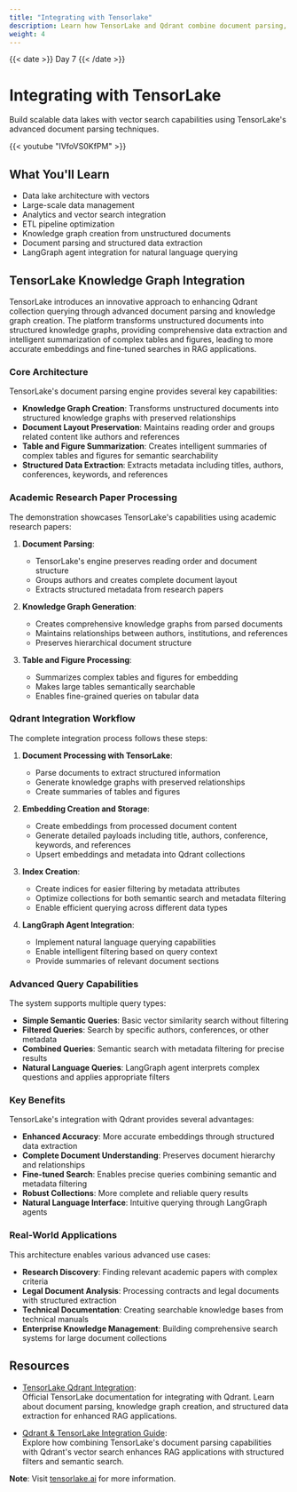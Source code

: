 ```yaml
---
title: "Integrating with Tensorlake"
description: Learn how TensorLake and Qdrant combine document parsing, knowledge graphs, and vector search to build scalable, structured data lakes for advanced RAG and research discovery applications.
weight: 4
---
```


{{< date >}} Day 7 {{< /date >}}

# Integrating with TensorLake

Build scalable data lakes with vector search capabilities using TensorLake's advanced document parsing techniques.

{{< youtube "IVfoVS0KfPM" >}}

## What You'll Learn

- Data lake architecture with vectors
- Large-scale data management
- Analytics and vector search integration
- ETL pipeline optimization
- Knowledge graph creation from unstructured documents
- Document parsing and structured data extraction
- LangGraph agent integration for natural language querying

## TensorLake Knowledge Graph Integration

TensorLake introduces an innovative approach to enhancing Qdrant collection querying through advanced document parsing and knowledge graph creation. The platform transforms unstructured documents into structured knowledge graphs, providing comprehensive data extraction and intelligent summarization of complex tables and figures, leading to more accurate embeddings and fine-tuned searches in RAG applications.

### Core Architecture

TensorLake's document parsing engine provides several key capabilities:

- **Knowledge Graph Creation**: Transforms unstructured documents into structured knowledge graphs with preserved relationships
- **Document Layout Preservation**: Maintains reading order and groups related content like authors and references
- **Table and Figure Summarization**: Creates intelligent summaries of complex tables and figures for semantic searchability
- **Structured Data Extraction**: Extracts metadata including titles, authors, conferences, keywords, and references

### Academic Research Paper Processing

The demonstration showcases TensorLake's capabilities using academic research papers:

1. **Document Parsing**:
   - TensorLake's engine preserves reading order and document structure
   - Groups authors and creates complete document layout
   - Extracts structured metadata from research papers

2. **Knowledge Graph Generation**:
   - Creates comprehensive knowledge graphs from parsed documents
   - Maintains relationships between authors, institutions, and references
   - Preserves hierarchical document structure

3. **Table and Figure Processing**:
   - Summarizes complex tables and figures for embedding
   - Makes large tables semantically searchable
   - Enables fine-grained queries on tabular data

### Qdrant Integration Workflow

The complete integration process follows these steps:

1. **Document Processing with TensorLake**:
   - Parse documents to extract structured information
   - Generate knowledge graphs with preserved relationships
   - Create summaries of tables and figures

2. **Embedding Creation and Storage**:
   - Create embeddings from processed document content
   - Generate detailed payloads including title, authors, conference, keywords, and references
   - Upsert embeddings and metadata into Qdrant collections

3. **Index Creation**:
   - Create indices for easier filtering by metadata attributes
   - Optimize collections for both semantic search and metadata filtering
   - Enable efficient querying across different data types

4. **LangGraph Agent Integration**:
   - Implement natural language querying capabilities
   - Enable intelligent filtering based on query context
   - Provide summaries of relevant document sections

### Advanced Query Capabilities

The system supports multiple query types:

- **Simple Semantic Queries**: Basic vector similarity search without filtering
- **Filtered Queries**: Search by specific authors, conferences, or other metadata
- **Combined Queries**: Semantic search with metadata filtering for precise results
- **Natural Language Queries**: LangGraph agent interprets complex questions and applies appropriate filters

### Key Benefits

TensorLake's integration with Qdrant provides several advantages:

- **Enhanced Accuracy**: More accurate embeddings through structured data extraction
- **Complete Document Understanding**: Preserves document hierarchy and relationships
- **Fine-tuned Search**: Enables precise queries combining semantic and metadata filtering
- **Robust Collections**: More complete and reliable query results
- **Natural Language Interface**: Intuitive querying through LangGraph agents

### Real-World Applications

This architecture enables various advanced use cases:

- **Research Discovery**: Finding relevant academic papers with complex criteria
- **Legal Document Analysis**: Processing contracts and legal documents with structured extraction
- **Technical Documentation**: Creating searchable knowledge bases from technical manuals
- **Enterprise Knowledge Management**: Building comprehensive search systems for large document collections

## Resources

- [TensorLake Qdrant Integration](https://docs.tensorlake.ai/integrations/qdrant#qdrant):  
  Official TensorLake documentation for integrating with Qdrant. Learn about document parsing, knowledge graph creation, and structured data extraction for enhanced RAG applications.

- [Qdrant & TensorLake Integration Guide](https://www.tensorlake.ai/blog/announcing-qdrant-tensorlake):  
  Explore how combining TensorLake's document parsing capabilities with Qdrant's vector search enhances RAG applications with structured filters and semantic search.

**Note**: Visit [tensorlake.ai](https://www.tensorlake.ai/) for more information.
